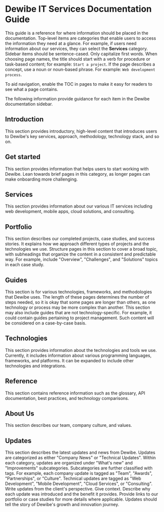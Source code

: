 # Dewibe IT Services Documentation Guide

This guide is a reference for where information should be placed in the documentation.
Top-level items are categories that enable users to access the information they need at a glance. For example, if users need information about our services, they can select the **Services** category. Sidebar items should be sentence-cased. Only capitalize first words. When choosing page names, the title should start with a verb for procedure or task-based content; for example: `Start a project`. If the page describes a concept, use a noun or noun-based phrase. For example: `Web development process`.

To aid navigation, enable the TOC in pages to make it easy for readers to see what a page contains.

The following information provide guidance for each item in the Dewibe documentation sidebar.

## Introduction

This section provides introductory, high-level content that introduces users to Dewibe's key services, approach, methodology, technology stack, and so on.

## Get started

This section provides information that helps users to start working with Dewibe. Lean towards brief pages in this category, as longer pages can make onboarding more challenging.

## Services

This section provides information about our various IT services including web development, mobile apps, cloud solutions, and consulting.

## Portfolio

This section describes our completed projects, case studies, and success stories. It explains how we approach different types of projects and the technologies we use. Structure pages in this section to cover a broad topic, with subheadings that organize the content in a consistent and predictable way. For example, include "Overview", "Challenges", and "Solutions" topics in each case study.

## Guides

This section is for various technologies, frameworks, and methodologies that Dewibe uses. The length of these pages determines the number of steps needed, so it is okay that some pages are longer than others, as one technology or process may be more complex than another. This section may also include guides that are not technology-specific. For example, it could contain guides pertaining to project management. Such content will be considered on a case-by-case basis.

## Technologies

This section provides information about the technologies and tools we use. Currently, it includes information about various programming languages, frameworks, and platforms. It can be expanded to include other technologies and integrations.

## Reference

This section contains reference information such as the glossary, API documentation, best practices, and technology comparisons.

## About Us

This section describes our team, company culture, and values.

## Updates

This section describes the latest updates and news from Dewibe. Updates are categorized as either "Company News" or "Technical Updates". Within each category, updates are organized under "What's new" and "Improvements" subcategories. Subcategories are further classified with tags. For example, each company update is tagged as "Team", "Awards", "Partnerships", or "Culture". Technical updates are tagged as "Web Development", "Mobile Development", "Cloud Services", or "Consulting". Write updates from the client's perspective. Give context. Describe why each update was introduced and the benefit it provides. Provide links to our portfolio or case studies for more details where applicable. Updates should tell the story of Dewibe's growth and innovation journey.

